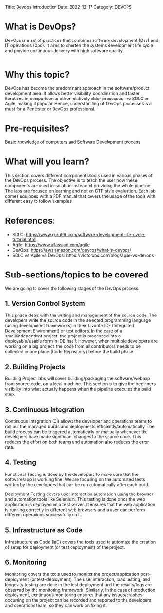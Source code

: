 Title: Devops introduction
Date: 2022-12-17 
Category: DEVOPS

# What is DevOps?

DevOps is a set of practices that combines software development (Dev) and IT operations (Ops). It aims to shorten the systems development life cycle and provide continuous delivery with high software quality.

![]()

# Why this topic?

DevOps has become the predominant approach in the software/product development area. It allows better visibility, coordination and faster iterations in comparison to other relatively older processes like SDLC or Agile, making it popular. Hence, understanding of DevOps processes is a must for a Pentester or DevOps professional. 

# Pre-requisites?

Basic knowledge of computers and Software Development process

# What will you learn?

This section covers different components/tools used in various phases of the DevOps process. The objective is to teach the user how these components are used in isolation instead of providing the whole pipeline. The labs are focused on learning and not on CTF style evaluation. Each lab comes equipped with a PDF manual that covers the usage of the tools with different easy to follow examples.

# References:

 - SDLC: https://www.guru99.com/software-development-life-cycle-tutorial.html
 - Agile: https://www.atlassian.com/agile
 - DevOps: https://aws.amazon.com/devops/what-is-devops/
 - SDLC vs Agile vs DevOps: https://victorops.com/blog/agile-vs-devops

# Sub-sections/topics to be covered

We are going to cover the following stages of the DevOps process:

## 1. Version Control System

This phase deals with the writing and management of the source code. The developers write the source code in the selected programming language (using development frameworks) in their favorite IDE (Integrated Development Environment) or text editors. In the case of a small/independent project, the project is processed into a deployable/usable form in IDE itself. However, when multiple developers are working on a big project, the code from all contributors needs to be collected in one place (Code Repository) before the build phase.   

## 2. Building Projects

Building Project labs will cover building/packaging the software/webapp from source code, on a local machine. This section is to give the beginners visibility into what actually happens when the pipeline executes the build step.

## 3. Continuous Integration

Continuous Integration (CI) allows the developer and operations teams to roll out the managed builds and deployments efficiently/automatically. The build process can be triggered automatically or manually whenever the developers have made significant changes to the source code. This reduces the effort on both teams and automation also reduces the error rate.

## 4. Testing

Functional Testing is done by the developers to make sure that the software/app is working fine. We are focusing on the automated tests written by the developers that can be run automatically after each build.

Deployment Testing covers user interaction automation using the browser and automation tools like Selenium. This testing is done once the web application is deployed on a test server. It ensures that the web application is running correctly in different web browsers and a user can perform different operations successfully on it.

## 5. Infrastructure as Code

Infrastructure as Code (IaC) covers the tools used to automate the creation of setup for deployment (or test deployment) of the project. 

## 6. Monitoring

Monitoring covers the tools used to monitor the project/application post-deployment (or test-deployment). The user interaction, load testing, and longevity testing are done in the test deployment and the results/logs are observed by the monitoring framework. Similarly, in the case of production deployment, continuous monitoring ensures that any issues/crashes occurring on the project can be recorded and reported to the developers and operations team, so they can work on fixing it. 